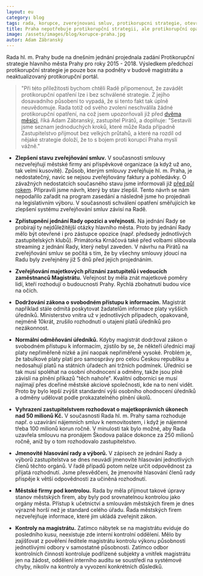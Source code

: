 ```yaml
---
layout: eu
category: blog
tags: rada, korupce, zverejnovani smluv, protikorupcni strategie, otevrenost
title: Praha nepotřebuje protikorupční strategii, ale protikorupční opatření
image: /assets/images/blog/korupce-praha.jpg
autor: Adam Zábranský
---
```


Rada hl. m. Prahy bude na dnešním jednání projednala zadání Protikorupční strategie hlavního města Prahy pro roky 2015 - 2018. Výsledkem předchozí protikorupční strategie je pouze box na podněty v budově magistrátu a neaktualizovaný protikorupční portál.

> "Při této příležitosti bychom chtěli Radě připomenout, že zavádět protikorupční opatření lze i bez schválené strategie. Z jejího dosavadního působení to vypadá, že si tento fakt tak úplně neuvědomuje. Rada totiž od svého zvolení neschválila žádné protikorupční opatření, na což jsem upozorňovali již před [dvěma měsíci](http://praha.pirati.cz/100-dnu-rady.html), říká Adam Zábranský, zastupitel Pirátů, a doplňuje: "Sestavili jsme seznam jednoduchých kroků, které může Rada případně Zastupitelstvo přijmout bez velkých průtahů, a které na rozdíl od nějaké strategie doloží, že to s bojem proti korupci Praha myslí vážně." 

- **Zlepšení stavu zveřejňování smluv.** V současnosti smlouvy nezveřejňují městské firmy ani příspěvkové organizace (a když už ano, tak velmi kusovitě). Způsob, kterým smlouvy zveřejňuje hl. m. Praha, je nedostatečný, navíc se nejsou zveřejňovány faktury a pohledávky. O závažných nedostatcích současného stavu jsme informovali již [před půl rokem](http://praha.pirati.cz/zverejnovani-smluv.html). Připravili jsme návrh, který by stav zlepšil. Tento návrh se nám nepodařilo zařadit na program zasedání a následně jsme ho projednali na legislativním výboru. V současnosti schválení opatření směřujících ke zlepšení systému zveřejňování smluv závisí na Radě.

- **Zpřístupnění jednání Rady opozici a veřejnosti.** Na jednání Rady se probírají ty nejdůležitější otázky hlavního města. Proto by jednání Rady mělo být otevřené i pro zástupce opozice (např. předsedy jednotlivých zastupitelských klubů). Primátorka Krnáčová také před volbami slibovala streaming z jednání Rady, který nebyl zaveden. V návrhu na Pirátů na zveřejňování smluv se počítá s tím, že by všechny smlouvy jdoucí na Radu byly zveřejněny již 5 dnů před jejich projednáním.

- **Zveřejňování majetkových přiznání zastupitelů i vedoucích zaměstnanců Magistrátu.** Veřejnost by měla znát majetkové poměry lidí, kteří rozhodují o budoucnosti Prahy. Rychlá zbohatnutí budou více na očích. 

- **Dodržování zákona o svobodném přístupu k informacím.** Magistrát například stále odmítá poskytovat žadatelům informace platy vyšších úředníků. Ministerstvo vnitra už v jednotlivých případech, opakovaně, nejméně 10krát, zrušilo rozhodnutí o utajení platů úředníků pro nezákonnost. 

- **Normální odměňování úředníků.** Kdyby magistrát dodržoval zákon o svobodném přístupu k informacím, zjistilo by se, že někteří úředníci mají platy nepřiměřeně nízké a jiní naopak nepřiměřeně vysoké. Problém je, že tabulkové platy platí pro samosprávy pro celou Českou republiku a nedosahují platů na státních úřadech ani tržních podmínek. Úředníci se tak musí spoléhat na osobní ohodnocení a odměny, takže jsou plně závislí na plnění příkazů "těch nahoře". Kvalitní odborníci se musí najímají přes dceřiné městské akciové společnosti, kde na to není vidět. Proto by bylo lepší zvýšit standardní výši osobního ohodnocení úředníků a odměny udělovat podle prokazatelného plnění úkolů.

- **Vyhrazení zastupitelstvem rozhodovat o majetkoprávních úkonech nad 50 milionů Kč.** V současnosti Rada hl. m. Prahy sama rozhoduje např. o uzavírání nájemních smluv k nemovitostem, i když je nájemné třeba 100 milionů korun ročně. V minulosti tak bylo možné, aby Rada uzavřela smlouvu na pronájem Škodova paláce dokonce za 250 milionů ročně, aniž by o tom rozhodovalo zastupitelstvo.

- **Jmenovité hlasování rady a výborů.** V zápisech ze jednání Rady a  výborů zastupitelstva se dnes neuvádí jmenovité hlasování jednotlivých členů těchto orgánů. V řadě případů potom nelze určit odpovědnost za přijatá rozhodnutí. Jsme přesvědčeni, že jmenovité hlasování členů rady přispěje k větší odpovědnosti za učiněná rozhodnutí. 

- **Městské firmy pod kontrolou.** Rada by měla přijmout takové úpravy stanov městských firem, aby byly pod srovnatelnou kontrolou jako orgány města. Přístup k učetnictví a smlouvám městských firem je dnes výrazně horší než je standard celého úřadu. Řada městských firem nezveřejňuje informace, které jim ukládá zveřejnit zákon.

- **Kontroly na magistrátu.** Zatímco nábytek se na magistrátu eviduje do posledního kusu, neexistuje zde interní kontrolní oddělení. Mělo by zajišťovat z pověření ředitele magistrátu kontrolu výkonu působnosti jednotlivými odbory v samostatné působnosti. Zatímco odbor kontrolních činností kontroluje podřízené subjekty a vnitřek magistrátu jen na žádost, oddělení interního auditu se soustředí na systémové chyby, nikoliv na kontroly a vyvození konkrétních důsledků.
